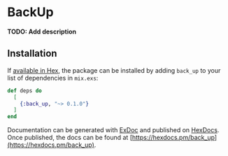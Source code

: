 # BackUp

**TODO: Add description**

## Installation

If [available in Hex](https://hex.pm/docs/publish), the package can be installed
by adding `back_up` to your list of dependencies in `mix.exs`:

```elixir
def deps do
  [
    {:back_up, "~> 0.1.0"}
  ]
end
```

Documentation can be generated with [ExDoc](https://github.com/elixir-lang/ex_doc)
and published on [HexDocs](https://hexdocs.pm). Once published, the docs can
be found at [https://hexdocs.pm/back_up](https://hexdocs.pm/back_up).

